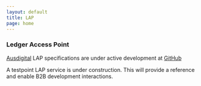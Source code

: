 ```yaml
---
layout: default
title: LAP
page: home
---
```

### Ledger Access Point

[Ausdigital](http://ausdigital.org) LAP specifications are under active development at [GitHub](https://github.com/ausdigital/access-point)

A testpoint LAP service is under construction. This will provide a reference and enable B2B development interactions.
